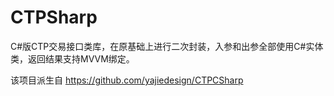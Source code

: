 # CTPSharp
C#版CTP交易接口类库，在原基础上进行二次封装，入参和出参全部使用C#实体类，返回结果支持MVVM绑定。

该项目派生自 https://github.com/yajiedesign/CTPCSharp

